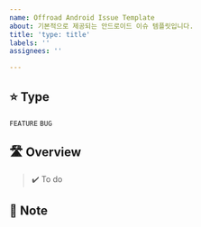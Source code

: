 ```yaml
---
name: Offroad Android Issue Template
about: 기본적으로 제공되는 안드로이드 이슈 템플릿입니다.
title: 'type: title'
labels: ''
assignees: ''

---
```


## ⭐️ Type <!-- 이슈 종류 -->

`FEATURE` `BUG`

## 🛣️ Overview <!-- 이슈 간략 설명 -->

> ✔️ To do    <!-- 진행할 작업 목록 -->
>

## 📍 Note <!-- 기타사항 -->